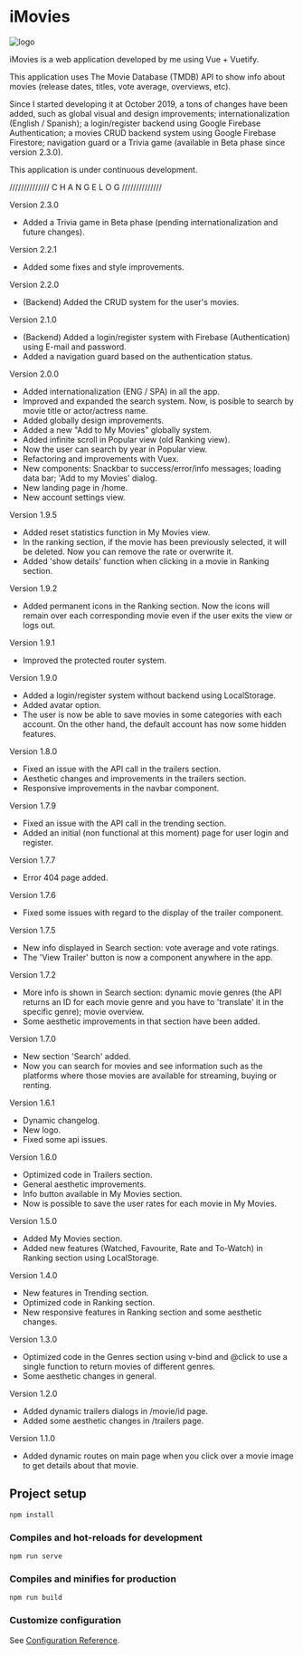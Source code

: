 # iMovies

![logo](https://user-images.githubusercontent.com/57297760/104850259-56674000-58ee-11eb-9add-8f684be8bbbd.jpg)

iMovies is a web application developed by me using Vue + Vuetify.

This application uses The Movie Database (TMDB) API to show info about movies (release dates, titles, vote average, overviews, etc).

Since I started developing it at October 2019, a tons of changes have been added, such as global visual and design improvements; internationalization (English / Spanish); a login/register backend using Google Firebase Authentication; a movies CRUD backend system using Google Firebase Firestore; navigation guard or a Trivia game (available in Beta phase since version 2.3.0).

This application is under continuous development.

//////////////  C H A N G E L O G  //////////////

Version 2.3.0

- Added a Trivia game in Beta phase (pending internationalization and future changes).

Version 2.2.1

- Added some fixes and style improvements.

Version 2.2.0

- (Backend) Added the CRUD system for the user's movies.

Version 2.1.0

- (Backend) Added a login/register system with Firebase (Authentication) using E-mail and password.
- Added a navigation guard based on the authentication status.

Version 2.0.0

- Added internationalization (ENG / SPA) in all the app.
- Improved and expanded the search system. Now, is posible to search by movie title or actor/actress name.
- Added globally design improvements.
- Added a new "Add to My Movies" globally system.
- Added infinite scroll in Popular view (old Ranking view).
- Now the user can search by year in Popular view.
- Refactoring and improvements with Vuex.
- New components: Snackbar to success/error/info messages; loading data bar; 'Add to my Movies' dialog.
- New landing page in /home.
- New account settings view.

Version 1.9.5

- Added reset statistics function in My Movies view.
- In the ranking section, if the movie has been previously selected, it will be deleted. Now you can remove the rate or overwrite it.
- Added 'show details' function when clicking in a movie in Ranking section.

Version 1.9.2

- Added permanent icons in the Ranking section. Now the icons will remain over each corresponding movie even if the user exits the view or logs out.

Version 1.9.1

- Improved the protected router system.

Version 1.9.0

- Added a login/register system without backend using LocalStorage.
- Added avatar option.
- The user is now be able to save movies in some categories with each account. On the other hand, the default account has now some hidden features.

Version 1.8.0

- Fixed an issue with the API call in the trailers section.
- Aesthetic changes and improvements in the trailers section.
- Responsive improvements in the navbar component.

Version 1.7.9

- Fixed an issue with the API call in the trending section.
- Added an initial (non functional at this moment) page for user login and register.

Version 1.7.7

- Error 404 page added.

Version 1.7.6

- Fixed some issues with regard to the display of the trailer component.

Version 1.7.5

- New info displayed in Search section: vote average and vote ratings.
- The 'View Trailer' button is now a component anywhere in the app.

Version 1.7.2

- More info is shown in Search section: dynamic movie genres (the API returns an ID for each movie genre and you have to 'translate' it in the specific genre); movie overview.
- Some aesthetic improvements in that section have been added.

Version 1.7.0

- New section 'Search' added.
- Now you can search for movies and see information such as the platforms where those movies are available for streaming, buying or renting.

Version 1.6.1

- Dynamic changelog.
- New logo.
- Fixed some api issues.

Version 1.6.0

- Optimized code in Trailers section.
- General aesthetic improvements.
- Info button available in My Movies section.
- Now is possible to save the user rates for each movie in My Movies.

Version 1.5.0

- Added My Movies section.
- Added new features (Watched, Favourite, Rate and To-Watch) in Ranking section using LocalStorage.

Version 1.4.0

- New features in Trending section.
- Optimized code in Ranking section.
- New responsive features in Ranking section and some aesthetic changes.

Version 1.3.0

- Optimized code in the Genres section using v-bind and @click to use a single function to return movies of different genres.
- Some aesthetic changes in general.

Version 1.2.0

- Added dynamic trailers dialogs in /movie/id page.
- Added some aesthetic changes in /trailers page.

Version 1.1.0

- Added dynamic routes on main page when you click over a movie image to get details about that movie.

## Project setup

```
npm install
```

### Compiles and hot-reloads for development

```
npm run serve
```

### Compiles and minifies for production

```
npm run build
```

### Customize configuration

See [Configuration Reference](https://cli.vuejs.org/config/).
